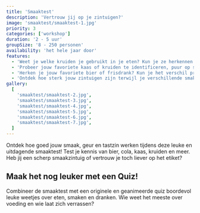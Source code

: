 ```yaml
---
title: 'Smaaktest'
description: 'Vertrouw jij op je zintuigen?'
image: 'smaaktest/smaaktest-1.jpg'
priority: 3
categories: ['workshop']
duration: '2 - 5 uur'
groupSize: '8 - 250 personen'
availability: 'het hele jaar door'
features:
  - 'Weet je welke kruiden je gebruikt in je eten? Kun je ze herkennen zonder het etiket?'
  - 'Probeer jouw favoriete kaas of kruiden te identificeren, puur op smaak.'
  - 'Herken je jouw favoriete bier of frisdrank? Kun je het verschil proeven tussen Jupiler, Maes, Leffe of Palm? Of tussen Coca-Cola en Pepsi?'
  - 'Ontdek hoe sterk jouw zintuigen zijn terwijl je verschillende smaken en geuren probeert te herkennen.'
gallery:
  [
    'smaaktest/smaaktest-2.jpg',
    'smaaktest/smaaktest-3.jpg',
    'smaaktest/smaaktest-4.jpg',
    'smaaktest/smaaktest-5.jpg',
    'smaaktest/smaaktest-6.jpg',
    'smaaktest/smaaktest-7.jpg',
  ]
---
```


Ontdek hoe goed jouw smaak, geur en tastzin werken tijdens deze leuke en uitdagende smaaktest! Test je kennis van bier, cola, kaas, kruiden en meer. Heb jij een scherp smaakzintuig of vertrouw je toch liever op het etiket?

## Maak het nog leuker met een Quiz!

Combineer de smaaktest met een originele en geanimeerde quiz boordevol leuke weetjes over eten, smaken en dranken. Wie weet het meeste over voeding en wie laat zich verrassen?
